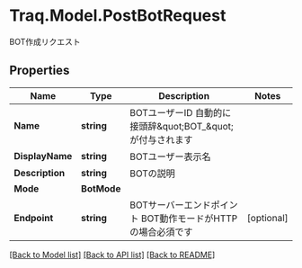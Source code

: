# Traq.Model.PostBotRequest
BOT作成リクエスト

## Properties

Name | Type | Description | Notes
------------ | ------------- | ------------- | -------------
**Name** | **string** | BOTユーザーID 自動的に接頭辞\&quot;BOT_\&quot;が付与されます | 
**DisplayName** | **string** | BOTユーザー表示名 | 
**Description** | **string** | BOTの説明 | 
**Mode** | **BotMode** |  | 
**Endpoint** | **string** | BOTサーバーエンドポイント BOT動作モードがHTTPの場合必須です | [optional] 

[[Back to Model list]](../../README.md#documentation-for-models) [[Back to API list]](../../README.md#documentation-for-api-endpoints) [[Back to README]](../../README.md)

